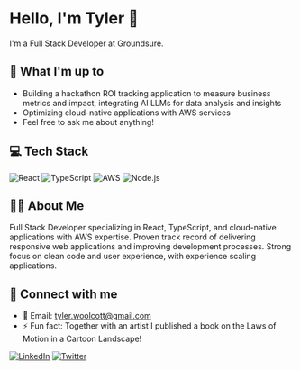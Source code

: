 # Hello, I'm Tyler 👋
I'm a Full Stack Developer at Groundsure.

## 🔨 What I'm up to
* Building a hackathon ROI tracking application to measure business metrics and impact, integrating AI LLMs for data analysis and insights
* Optimizing cloud-native applications with AWS services
* Feel free to ask me about anything!

## 💻 Tech Stack
![React](https://img.shields.io/badge/-React-61DAFB?style=flat-square&logo=react&logoColor=black)
![TypeScript](https://img.shields.io/badge/-TypeScript-3178C6?style=flat-square&logo=typescript&logoColor=white)
![AWS](https://img.shields.io/badge/-AWS-232F3E?style=flat-square&logo=amazon-aws&logoColor=white)
![Node.js](https://img.shields.io/badge/-Node.js-339933?style=flat-square&logo=node.js&logoColor=white)

## 👨‍💻 About Me

Full Stack Developer specializing in React, TypeScript, and cloud-native applications with AWS expertise. Proven track record of delivering responsive web applications and improving development processes. Strong focus on clean code and user experience, with experience scaling applications.

## 🔗 Connect with me

* 📧 Email: tyler.woolcott@gmail.com
* ⚡ Fun fact: Together with an artist I published a book on the Laws of Motion in a Cartoon Landscape!

[![LinkedIn](https://img.shields.io/badge/LinkedIn-Profile-0077B5?style=flat-square&logo=linkedin)](https://www.linkedin.com/in/tyler-woolcott-6066782b/)
[![Twitter](https://img.shields.io/badge/Twitter-Profile-1DA1F2?style=flat-square&logo=twitter)](https://twitter.com/tylerwoolcott)
